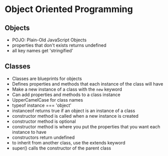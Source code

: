 # Object Oriented Programming

## Objects

- POJO: Plain-Old JavaScript Objects
- properties that don't exists returns undefined
- all key names get 'stringified'

## Classes

- Classes are blueprints for objects
- Defines properties and methods that each instance of the class will have
- Make a new instance of a class with the `new` keyword
- Can add properties and methods to a class instance
- UpperCamelCase for class names
- typeof instance === 'object'
- instanceof returns true if an object is an instance of a class
- constructor method is called when a new instance is created
- constructor method is optional
- constructor method is where you put the properties that you want each instance to have
- constructors return undefined
- to inherit from another class, use the extends keyword
- super() calls the constructor of the parent class
